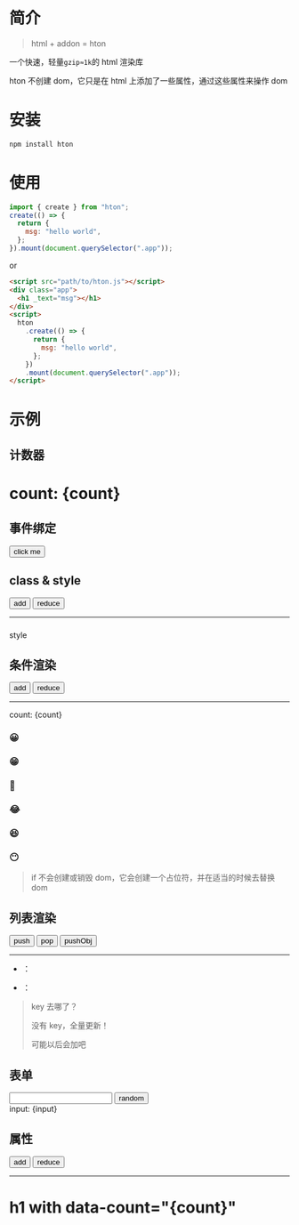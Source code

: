 # 简介

> html + addon = hton

一个快速，轻量`gzip≈1k`的 html 渲染库

hton 不创建 dom，它只是在 html 上添加了一些属性，通过这些属性来操作 dom

# 安装

```bash
npm install hton
```

# 使用

```js
import { create } from "hton";
create(() => {
  return {
    msg: "hello world",
  };
}).mount(document.querySelector(".app"));
```

or

```html
<script src="path/to/hton.js"></script>
<div class="app">
  <h1 _text="msg"></h1>
</div>
<script>
  hton
    .create(() => {
      return {
        msg: "hello world",
      };
    })
    .mount(document.querySelector(".app"));
</script>
```

# 示例

## 计数器

<code-box src="./snippets/count.js">
  <div class="demo-count">
    <h1>
      count: {count}
    </h1>
  </div>
</code-box>

## 事件绑定

<code-box src="./snippets/event.js">
  <div class="demo-event">
    <button _on="{click}">click me</button>
  </div>
</code-box>

## class & style

<code-box src="./snippets/style.js">
  <div class="demo-style">
    <button _on="{click:add}">add</button>
    <button _on="{click:reduce}">reduce</button>
    <hr/>
    <h3 _text="count"></h3>
    <div _style="style()">style</div>
  </div>
</code-box>

## 条件渲染

<code-box src="./snippets/if.js">
  <div class="demo-if">
    <button _on="{click:add}">add</button>
    <button _on="{click:reduce}">reduce</button>
    <hr/>
    <div>count: {count}</div>
    <h3  _if="count<1">😀</h3>
    <h3  _elseif="count<2">😁</h3>
    <h3  _elseif="count<3">🤣</h3>
    <h3  _elseif="count<4">😂</h3>
    <h3  _elseif="count<5">😆</h3>
    <h3  _else>😶</h3>
    <template _if="count<1">
      <div>content from template</div>
      <div>content from template</div>
      <div>content from template</div>
    </template>
    <template _else>
      <div>content from template else</div>
    </template>
  </div>
</code-box>

> if 不会创建或销毁 dom，它会创建一个占位符，并在适当的时候去替换 dom

## 列表渲染

<code-box src="./snippets/for.js">
  <div class="demo-for">
    <button _on="{click:push}">push</button>
    <button _on="{click:pop}">pop</button>
    <button _on="{click:pushObj}">pushObj</button>
    <hr/>
    <ul>
      <li _for="item,index in list">
        <span _text="index"></span>
        ：
        <span _text="item"></span>
      </li>
    </ul>
     <ul>
      <li _for="v,k in obj">
        <span _text="k"></span>
        ：
        <span _text="v"></span>
      </li>
    </ul>

  </div>
</code-box>

> key 去哪了？
>
> 没有 key，全量更新！
>
> 可能以后会加吧

## 表单

<code-box src="./snippets/form.js">
<div class='demo-form'>
  <input _model="input"/>
  <button _on="{click:setInput}">random</button>
  <div>input: {input}</div>
</div>
</code-box>

## 属性

<code-box src="./snippets/attr.js">
<div class='demo-attr'>
  <button _on="{click:add}">add</button>
  <button _on="{click:reduce}">reduce</button>
  <hr/>
  <h1 _attr="{'data-count':count}">h1 with data-count="{count}"</h1>
</div>
</code-box>
